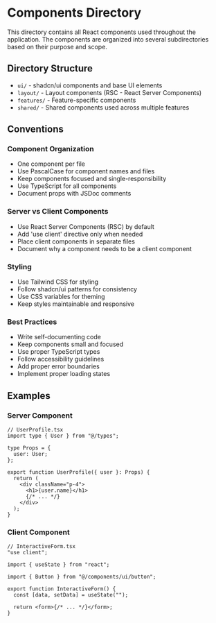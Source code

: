 # Components Directory

This directory contains all React components used throughout the application. The components are organized into several subdirectories based on their purpose and scope.

## Directory Structure

- `ui/` - shadcn/ui components and base UI elements
- `layout/` - Layout components (RSC - React Server Components)
- `features/` - Feature-specific components
- `shared/` - Shared components used across multiple features

## Conventions

### Component Organization

- One component per file
- Use PascalCase for component names and files
- Keep components focused and single-responsibility
- Use TypeScript for all components
- Document props with JSDoc comments

### Server vs Client Components

- Use React Server Components (RSC) by default
- Add 'use client' directive only when needed
- Place client components in separate files
- Document why a component needs to be a client component

### Styling

- Use Tailwind CSS for styling
- Follow shadcn/ui patterns for consistency
- Use CSS variables for theming
- Keep styles maintainable and responsive

### Best Practices

- Write self-documenting code
- Keep components small and focused
- Use proper TypeScript types
- Follow accessibility guidelines
- Add proper error boundaries
- Implement proper loading states

## Examples

### Server Component

```tsx
// UserProfile.tsx
import type { User } from "@/types";

type Props = {
  user: User;
};

export function UserProfile({ user }: Props) {
  return (
    <div className="p-4">
      <h1>{user.name}</h1>
      {/* ... */}
    </div>
  );
}
```

### Client Component

```tsx
// InteractiveForm.tsx
"use client";

import { useState } from "react";

import { Button } from "@/components/ui/button";

export function InteractiveForm() {
  const [data, setData] = useState("");

  return <form>{/* ... */}</form>;
}
```
